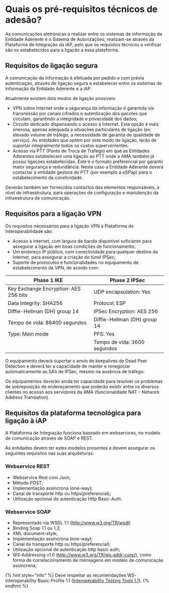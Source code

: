 # Quais os pré-requisitos técnicos de adesão?

As comunicações eletrónicas a realizar entre os sistemas de informação da Entidade Aderente e o Sistema de Autorizações, realizam-se através da Plataforma de Integração da iAP, pelo que os requisitos técnicos a verificar são os estabelecidos para a ligação a essa plataforma.

## Requisitos de ligação segura

A comunicação da informação é efetuada por pedido e com prévia autenticação, através de ligação segura a estabelecer entre os sistemas de informação da Entidade Aderente e a iAP. &#x20;

Atualmente existem dois modos de ligação possíveis: &#x20;

* VPN sobre Internet onde a segurança da informação é garantida via transmissão por canais cifrados e autenticação dos pacotes que circulam, garantindo a integridade e privacidade dos dados; &#x20;
* Circuito dedicado dispensando o acesso à Internet. Esta opção é mais onerosa, apenas adequada a situações particulares de ligação (ex: elevado volume de tráfego, a necessidade de garantia de qualidade de serviço). As entidades que optem por este modo de ligação, terão de suportar integralmente todos os custos supervenientes. &#x20;
* Acesso via PTT (Ponto de Troca de Tráfego) em que as Entidades Aderentes estabelecem uma ligação ao PTT onde a AMA também já possui ligações estabelecidas. Este é o formato preferencial por garantir maior segurança e redundância. Neste caso a Entidade Aderente deverá contactar a entidade gestora do PTT (por exemplo a eSPap) para o estabelecimento da conetividade. &#x20;

Deverão também ser fornecidos contactos dos elementos responsáveis, a nível de infraestrutura, para operações de configuração e manutenção da infraestrutura de comunicação.&#x20;

## Requisitos para a ligação VPN



Os requisitos necessários para a ligação VPN à Plataforma de Interoperabilidade são:&#x20;

* Acesso à internet, com largura de banda disponível suficiente para assegurar a ligação em boas condições de funcionamento; &#x20;
* Um endereço IP público, com conectividade para qualquer destino da Internet, para assegurar a criação do túnel IPSec; &#x20;
* Suporte de protocolos e funcionalidades no equipamento de estabelecimento da VPN, de acordo com:

| Phase 1 IKE                           | Phase 2 IPSec                |
| ------------------------------------- | ---------------------------- |
| Key Exchange Encryption: AES 256 bits | UDP encapsulation: Yes       |
| Data Integrity: SHA256                | Protocol: ESP                |
| Diffie-Hellman (DH) group 14          | IPSec Encryption: AES 256    |
| Tempo de vida: 86400 segundos         | Diffie-Hellman (DH) group 14 |
| Type: Main mode                       | PFS: Yes                     |
|                                       | Tempo de vida: 3600 segundos |

O equipamento deverá suportar o envio de keepalives de Dead Peer Detection e deverá ter a capacidade de manter e renegociar automaticamente as SA’s de IPSec, mesmo na ausência de tráfego. &#x20;

Os equipamentos deverão ainda ter capacidade para resolver os problemas de sobreposição de endereçamento que poderão existir entre os diversos clientes no acesso aos servidores da AMA (funcionalidade NAT – Network Address Translation).&#x20;

## Requisitos da plataforma tecnológica para ligação à iAP

A Plataforma de Integração funciona baseado em webservices, no modelo de comunicação através de SOAP e REST. &#x20;

As entidades devem ter estes modelos presentes e devem assegurar os seguintes requisitos nas suas arquiteturas:

### Webservice REST

* Webservice Rest com Json; &#x20;
* Método POST;&#x20;
* Implementação assíncrona (one-way); &#x20;
* Canal de transporte http ou https(preferencial); &#x20;
* Utilização opcional de autenticação Http Basic-Auth. &#x20;

### Webservice SOAP

* Representado via WSDL 1.1 (http://www.w3.org/TR/wsdl) &#x20;
* Binding Soap 1.1 ou 1.2; &#x20;
* XML document-style; &#x20;
* Implementação assíncrona (one-way); &#x20;
* Canal de transporte http ou https(preferencial); &#x20;
* Utilização opcional de autenticação http basic auth; &#x20;
* WS-Addressing v1.0 (http://www.w3.org/TR/ws-addr-core/), como forma de correlacionamento de mensagens em modelo de comunicação assíncrona; &#x20;

{% hint style="info" %}
Deve respeitar as recomendações WS-Interoperability Basic-Profile 1.1 ([Interoperability Testing Tools 1.1](http://www.ws-i.org/deliverables/testingtools.html));
{% endhint %}
